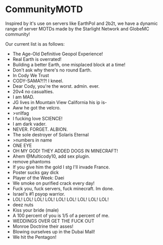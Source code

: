 # CommunityMOTD
Inspired by it's use on servers like EarthPol and 2b2t, we have a dynamic range of server MOTDs made by the Starlight Network and GlobeMC community!

Our current list is as follows:
* The Age-Old Definitive Geopol Experience!
* Real Earth is overrated!
* Building a better Earth, one misplaced block at a time!
* Don't ask why there's no round Earth.
* In Cody We Trust
* CODY-SAMA?!?! I kneel.
* Dear Cody, you're the worst. admin. ever.
* 20v4 no casualties.
* I am MAD.
* JG lives in Mountain View California his ip is-
* Aww he got the velcro.
* \>vrilfag
* I fucking love SCIENCE!
* I am dark vader.
* NEVER. FORGET. ALBION.
* The sole destroyer of Solaris Eternal
* \>numbers in name
* ONE EYE
* OH MY GOD! THEY ADDED DOGS IN MINECRAFT!
* Ahem @Multicody10, add sex plugin.
* remove phantoms
* If you give him the gold I stg I'll invade France.
* Poster sucks gay dick
* Player of the Week: Daei
* We smoke on purified crack every day!
* Fuck you, fuck servers, fuck minecraft. Im done.
* Israel's #1 psyop warrior.
* LOL! LOL! LOL! LOL! LOL! LOL! LOL! LOL! LOL!
* deez nuts
* Kiss your bride (male)
* A 100 percent of you is 1/5 of a percent of me.
* WEDDINGS OVER GET THE FUCK OUT
* Monroe Doctrine their asses!
* Blowing ourselves up in the Dubai Mall!
* We hit the Pentagon!
